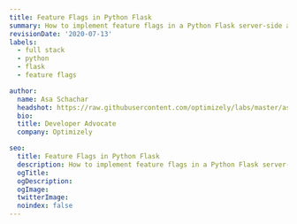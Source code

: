 ```yaml
---
title: Feature Flags in Python Flask
summary: How to implement feature flags in a Python Flask server-side application using Optimizely Rollouts.
revisionDate: '2020-07-13'
labels:
  - full stack
  - python
  - flask
  - feature flags

author:
  name: Asa Schachar
  headshot: https://raw.githubusercontent.com/optimizely/labs/master/assets/author-headshots/asaschachar.png
  bio:
  title: Developer Advocate
  company: Optimizely

seo:
  title: Feature Flags in Python Flask
  description: How to implement feature flags in a Python Flask server-side application using Optimizely Rollouts.
  ogTitle:
  ogDescription:
  ogImage:
  twitterImage:
  noindex: false
---
```

